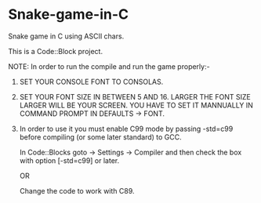 # Snake-game-in-C
Snake game in C using ASCII chars.

This is a Code::Block project.

NOTE:
In order to run the compile and run the game properly:-

1. SET YOUR CONSOLE FONT TO CONSOLAS.

2. SET YOUR FONT SIZE IN BETWEEN 5 AND 16.
   LARGER THE FONT SIZE LARGER WILL BE YOUR SCREEN.
   YOU HAVE TO SET IT MANNUALLY IN COMMAND PROMPT IN DEFAULTS -> FONT.

3. In order to use it you must enable C99 mode by passing -std=c99 before compiling (or some later standard) to GCC.
 
   In Code::Blocks goto -> Settings -> Compiler and then check the box with option [-std=c99] or later.
 
   OR
 
   Change the code to work with C89.
